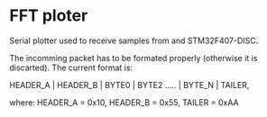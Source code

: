 # FFT ploter

Serial plotter used to receive samples from and STM32F407-DISC.


The incomming packet has to be formated properly (otherwise it is discarted). The current format is:

 HEADER_A | HEADER_B | BYTE0 | BYTE2 ..... | BYTE_N | TAILER, 
 
where:
HEADER_A = 0x10, HEADER_B = 0x55, TAILER = 0xAA
